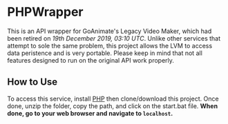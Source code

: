 # PHPWrapper
This is an API wrapper for GoAnimate's Legacy Video Maker, which had been retired on *19th December 2019, 03:10 UTC*.	Unlike other services that attempt to sole the same problem, this project allows the LVM to access data peristence and is very portable.  Please keep in mind that not all features designed to run on the original API work properly.
## How to Use
To access this service, install [PHP](https://www.php.net/downloads.php) then clone/download this project.	Once done, unzip the folder, copy the path, and click on the start.bat file.
**When done, go to your web browser and navigate to `localhost`.**
